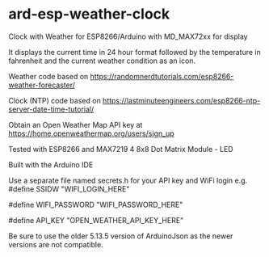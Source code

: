# ard-esp-weather-clock
Clock with Weather for ESP8266/Arduino with MD_MAX72xx for display

It displays the current time in 24 hour format followed by the temperature in fahrenheit and the current weather condition as an icon.

Weather code based on https://randomnerdtutorials.com/esp8266-weather-forecaster/

Clock (NTP) code based on https://lastminuteengineers.com/esp8266-ntp-server-date-time-tutorial/

Obtain an Open Weather Map API key at https://home.openweathermap.org/users/sign_up

Tested with ESP8266 and MAX7219 4 8x8 Dot Matrix Module - LED 

Built with the Arduino IDE

Use a separate file named secrets.h for your API key and WiFi login
e.g.
#define SSIDW "WIFI_LOGIN_HERE"

#define WIFI_PASSWORD "WIFI_PASSWORD_HERE"

#define API_KEY "OPEN_WEATHER_API_KEY_HERE"


Be sure to use the older 5.13.5 version of ArduinoJson as the newer versions are not compatible.
